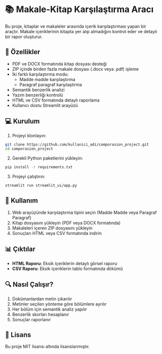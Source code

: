 # 📚 Makale-Kitap Karşılaştırma Aracı

Bu proje, kitaplar ve makaleler arasında içerik karşılaştırması yapan bir araçtır. Makale içeriklerinin kitapta yer alıp almadığını kontrol eder ve detaylı bir rapor oluşturur.

## 🚀 Özellikler

- PDF ve DOCX formatında kitap dosyası desteği
- ZIP içinde birden fazla makale dosyası (.docx veya .pdf) işleme
- İki farklı karşılaştırma modu:
  - Madde madde karşılaştırma
  - Paragraf paragraf karşılaştırma
- Semantik benzerlik analizi
- Yazım benzerliği kontrolü
- HTML ve CSV formatında detaylı raporlama
- Kullanıcı dostu Streamlit arayüzü

## 💻 Kurulum

1. Projeyi klonlayın:
```bash
git clone https://github.com/kullanici_adi/comporasion_project.git
cd comporasion_project
```

2. Gerekli Python paketlerini yükleyin:
```bash
pip install -r requirements.txt
```

3. Projeyi çalıştırın:
```bash
streamlit run streamlit_ui/app.py
```

## 🔧 Kullanım

1. Web arayüzünde karşılaştırma tipini seçin (Madde Madde veya Paragraf Paragraf)
2. Kitap dosyasını yükleyin (PDF veya DOCX formatında)
3. Makaleleri içeren ZIP dosyasını yükleyin
4. Sonuçları HTML veya CSV formatında indirin

## 📊 Çıktılar

- **HTML Raporu**: Eksik içeriklerin detaylı görsel raporu
- **CSV Raporu**: Eksik içeriklerin tablo formatında dökümü

## 🔍 Nasıl Çalışır?

1. Dokümanlardan metin çıkarılır
2. Metinler seçilen yönteme göre bölümlere ayrılır
3. Her bölüm için semantik analiz yapılır
4. Benzerlik skorları hesaplanır
5. Sonuçlar raporlanır

## 📝 Lisans

Bu proje MIT lisansı altında lisanslanmıştır. 